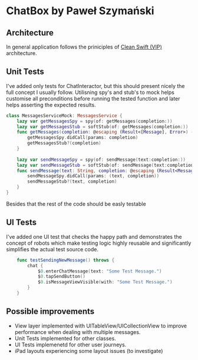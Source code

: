 # ChatBox by Paweł Szymański

## Architecture

In general application follows the priniciples of [Clean Swift (VIP)](https://clean-swift.com/handbook/) architecture. 

## Unit Tests

I've added only tests for ChatInteractor, but this should present nicely the full concept I usually follow. Utilisning spy's and stub's to mock helps customise all preconditions before running the tested function and later helps asserting the expected results. 

```swift
class MessagesServiceMock: MessagesService {
    lazy var getMessagesSpy = spy(of: getMessages(completion:))
    lazy var getMessagesStub = softStub(of: getMessages(completion:))
    func getMessages(completion: @escaping (Result<[Message], Error>) -> Void) {
        getMessagesSpy.didCall(params: completion)
        getMessagesStub?(completion)
    }
    
    lazy var sendMessageSpy = spy(of: sendMessage(text:completion:))
    lazy var sendMessageStub = softStub(of: sendMessage(text:completion:))
    func sendMessage(text: String, completion: @escaping (Result<Message, Error>) -> Void) {
        sendMessageSpy.didCall(params: (text, completion))
        sendMessageStub?(text, completion)
    }
}
```

Besides that the rest of the code should be easly testable

## UI Tests

I've added one UI test that checks the happy path and demonstrates the concept of robots which make testing logic highly reusable and significantly simplifies the actual test source code.

```swift
    func testSendingNewMessage() throws {
        chat {
            $0.enterChatMessage(text: "Some Test Message.")
            $0.tapSendButton()
            $0.isMessageViewVisible(with: "Some Test Message.")
        }
    }
```

## Possible improvements

 - View layer implemented with UITableView/UICollectionView to improve performance when dealing with multiple messages.
 - Unit Tests implemented for other classes.
 - UI Tests implemenetd for other user journeys.
 - iPad layouts experiencing some layout issues (to investigate)
